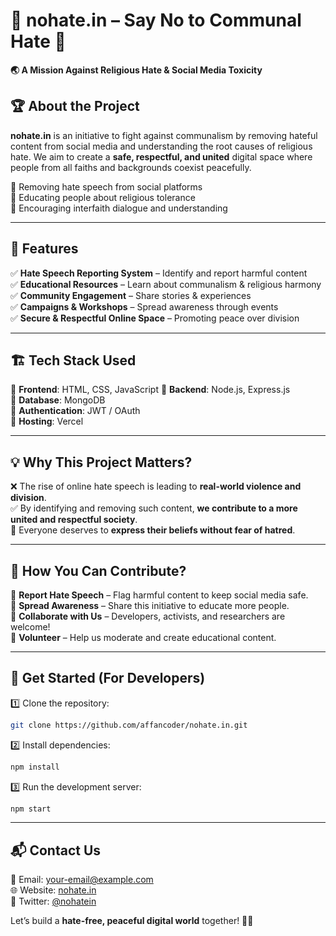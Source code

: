 # 🛑 **nohate.in** – Say No to Communal Hate 🚫  

**🌏 A Mission Against Religious Hate & Social Media Toxicity**  

## 🏆 **About the Project**  

**nohate.in** is an initiative to fight against communalism by removing hateful content from social media and understanding the root causes of religious hate. We aim to create a **safe, respectful, and united** digital space where people from all faiths and backgrounds coexist peacefully.  

🔹 Removing hate speech from social platforms  
🔹 Educating people about religious tolerance  
🔹 Encouraging interfaith dialogue and understanding  

---

## 🚀 **Features**  

✅ **Hate Speech Reporting System** – Identify and report harmful content  
✅ **Educational Resources** – Learn about communalism & religious harmony  
✅ **Community Engagement** – Share stories & experiences  
✅ **Campaigns & Workshops** – Spread awareness through events  
✅ **Secure & Respectful Online Space** – Promoting peace over division  

---

## 🏗 **Tech Stack Used**  

🔹 **Frontend**: HTML, CSS, JavaScript
🔹 **Backend**: Node.js, Express.js  
🔹 **Database**: MongoDB  
🔹 **Authentication**: JWT / OAuth  
🔹 **Hosting**: Vercel

---

## 💡 **Why This Project Matters?**  

❌ The rise of online hate speech is leading to **real-world violence and division**.  
✅ By identifying and removing such content, **we contribute to a more united and respectful society**.  
💙 Everyone deserves to **express their beliefs without fear of hatred**.  

---

## 📌 **How You Can Contribute?**  

🔹 **Report Hate Speech** – Flag harmful content to keep social media safe.  
🔹 **Spread Awareness** – Share this initiative to educate more people.  
🔹 **Collaborate with Us** – Developers, activists, and researchers are welcome!  
🔹 **Volunteer** – Help us moderate and create educational content.  

---

## 📝 **Get Started (For Developers)**  

1️⃣ Clone the repository:  
```sh
git clone https://github.com/affancoder/nohate.in.git
```  
2️⃣ Install dependencies:  
```sh
npm install
```  
3️⃣ Run the development server:  
```sh
npm start
```  

---

## 📬 **Contact Us**  

📧 Email: [your-email@example.com](mailto:your-email@example.com)  
🌐 Website: [nohate.in](https://nohate.in)  
💬 Twitter: [@nohatein](https://twitter.com/nohatein)  

Let’s build a **hate-free, peaceful digital world** together! 🤝💙
